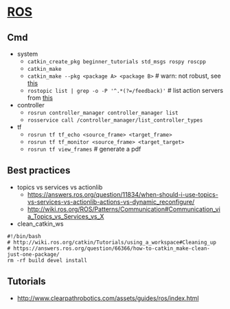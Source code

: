 # [ROS](http://ros.org/)
## Cmd
* system
  * `catkin_create_pkg beginner_tutorials std_msgs rospy roscpp`
  * `catkin_make`
  * `catkin_make --pkg <package A> <package B>` # warn: not robust, see [this](https://answers.ros.org/question/54178/how-to-build-just-one-package-using-catkin_make/)
  * `rostopic list | grep -o -P '^.*(?=/feedback)'` # list action servers from [this](https://answers.ros.org/question/222748/list-action-servers/)
* controller
    * `rosrun controller_manager controller_manager list`
    * `rosservice call /controller_manager/list_controller_types`
* tf
  * `rosrun tf tf_echo <source_frame> <target_frame>`
  * `rosrun tf tf_monitor <source_frame> <target_target>`
  * `rosrun tf view_frames` # generate a pdf
  
## Best practices
* topics vs services vs actionlib
  * https://answers.ros.org/question/11834/when-should-i-use-topics-vs-services-vs-actionlib-actions-vs-dynamic_reconfigure/
  * http://wiki.ros.org/ROS/Patterns/Communication#Communication_via_Topics_vs_Services_vs_X
* clean_catkin_ws
```
#!/bin/bash
# http://wiki.ros.org/catkin/Tutorials/using_a_workspace#Cleaning_up
# https://answers.ros.org/question/66366/how-to-catkin_make-clean-just-one-package/
rm -rf build devel install
```

## Tutorials
* http://www.clearpathrobotics.com/assets/guides/ros/index.html
